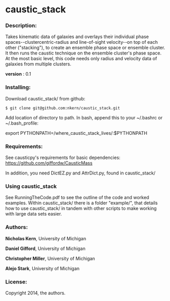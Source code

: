 # caustic_stack

### Description: ###

Takes kinematic data of galaxies and overlays their individual phase spaces--clustercentric-radius
and line-of-sight velocity--on top of each other ("stacking"), to create an ensemble phase space or
ensemble cluster. It then runs the caustic technique on the ensemble cluster's phase space. At 
the most basic level, this code needs only radius and velocity data of galaxies from multiple clusters.

**version** : 0.1

### Installing: ###
Download caustic_stack/ from github:

	$ git clone git@github.com:nkern/caustic_stack.git

Add location of directory to path. In bash, append this to your ~/.bashrc or ~/.bash_profile:

export PYTHONPATH=/where_caustic_stack_lives/:$PYTHONPATH

### Requirements: ###
See causticpy's requirements for basic dependencies: https://github.com/giffordw/CausticMass

In addition, you need DictEZ.py and AttrDict.py, found in caustic_stack/

### Using caustic_stack ###
See RunningTheCode.pdf to see the outline of the code and worked examples. Within caustic_stack/ there is a folder "example/", that details how to use caustic_stack/ in tandem with other scripts to make working with large data sets easier.

### Authors: ###

**Nicholas Kern**, University of Michigan

**Daniel Gifford**, University of Michigan

**Christopher Miller**, University of Michigan

**Alejo Stark**, University of Michigan

### License: ###
Copyright 2014, the authors.


